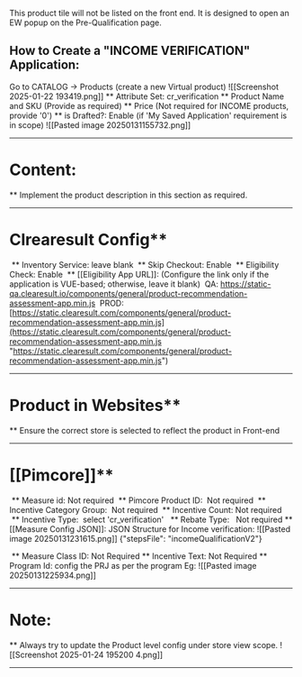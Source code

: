 This product tile will not be listed on the front end. It is designed to open an EW popup on the Pre-Qualification page.
## How to Create a "INCOME VERIFICATION" Application:

 Go to CATALOG -> Products (create a new Virtual product)
	 ![[Screenshot 2025-01-22 193419.png]] 
 ** Attribute Set: cr_verification
 ** Product Name and SKU (Provide as required)
 ** Price (Not required for INCOME products, provide '0')
 ** is Drafted?: Enable (if 'My Saved Application' requirement is in scope)
	 ![[Pasted image 20250131155732.png]]

---
# Content:
 ** Implement the product description in this section as required.

---
# Clrearesult Config**
 ** Inventory Service: leave blank
 ** Skip Checkout: Enable
 ** Eligibility Check: Enable
 ** [[Eligibility App URL]]: (Configure the link only if the application is VUE-based; otherwise, leave it blank)
	 QA: https://static-qa.clearesult.io/components/general/product-recommendation-assessment-app.min.js
	 PROD: [https://static.clearesult.com/components/general/product-recommendation-assessment-app.min.js](https://static.clearesult.com/components/general/product-recommendation-assessment-app.min.js "https://static.clearesult.com/components/general/product-recommendation-assessment-app.min.js")

---
# Product in Websites**
 ** Ensure the correct store is selected to reflect the product in Front-end

---
# [[Pimcore]]**
  ** Measure id: 
	  Not required
  ** Pimcore Product ID: 
	  Not required
  ** Incentive Category Group: 
	  Not required
  ** Incentive Count: 
	  Not required
  ** Incentive Type: 
	  select 'cr_verification'
  ** Rebate Type:
	  Not required
  ** [[Measure Config JSON]]:
	  JSON Structure for Income verification:
	  ![[Pasted image 20250131231615.png]]
	  {"stepsFile": "incomeQualificationV2"}
	 
  ** Measure Class ID: 
		Not Required
  ** Incentive Text:
		 Not Required
  ** Program Id:
	  config the PRJ as per the program
	  Eg: ![[Pasted image 20250131225934.png]]

---
# Note: 
** Always try to update the Product level config under store view scope.	![[Screenshot 2025-01-24 195200 4.png]]

---